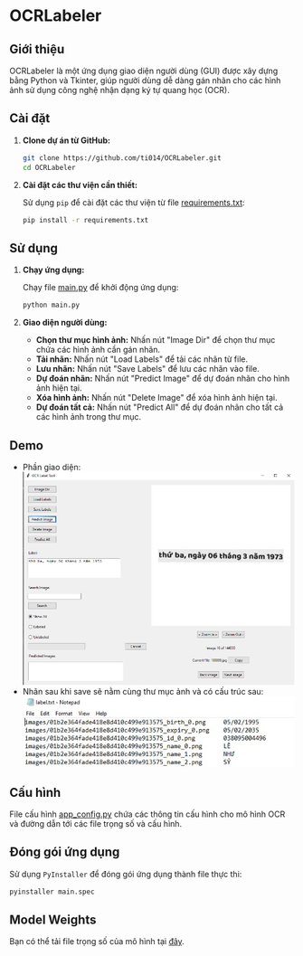 # OCRLabeler

## Giới thiệu

OCRLabeler là một ứng dụng giao diện người dùng (GUI) được xây dựng bằng Python và Tkinter, giúp người dùng dễ dàng gán nhãn cho các hình ảnh sử dụng công nghệ nhận dạng ký tự quang học (OCR).



## Cài đặt

1. **Clone dự án từ GitHub:**

    ```sh
    git clone https://github.com/ti014/OCRLabeler.git
    cd OCRLabeler
    ```

2. **Cài đặt các thư viện cần thiết:**

    Sử dụng `pip` để cài đặt các thư viện từ file [requirements.txt](./requirements.txt):

    ```sh
    pip install -r requirements.txt
    ```

## Sử dụng

1. **Chạy ứng dụng:**

    Chạy file [main.py](./main.py) để khởi động ứng dụng:

    ```sh
    python main.py
    ```

2. **Giao diện người dùng:**

    - **Chọn thư mục hình ảnh:** Nhấn nút "Image Dir" để chọn thư mục chứa các hình ảnh cần gán nhãn.
    - **Tải nhãn:** Nhấn nút "Load Labels" để tải các nhãn từ file.
    - **Lưu nhãn:** Nhấn nút "Save Labels" để lưu các nhãn vào file.
    - **Dự đoán nhãn:** Nhấn nút "Predict Image" để dự đoán nhãn cho hình ảnh hiện tại.
    - **Xóa hình ảnh:** Nhấn nút "Delete Image" để xóa hình ảnh hiện tại.
    - **Dự đoán tất cả:** Nhấn nút "Predict All" để dự đoán nhãn cho tất cả các hình ảnh trong thư mục.
## Demo
- Phần giao diện:
![Demo1](./images/1.jpg)
- Nhãn sau khi save sẽ nằm cùng thư mục ảnh và có cấu trúc sau:
![Demo2](./images/2.jpg)

## Cấu hình

File cấu hình [app_config.py](./config/app_config.py) chứa các thông tin cấu hình cho mô hình OCR và đường dẫn tới các file trọng số và cấu hình.

## Đóng gói ứng dụng

Sử dụng `PyInstaller` để đóng gói ứng dụng thành file thực thi:

```sh
pyinstaller main.spec
```

## Model Weights

Bạn có thể tải file trọng số của mô hình tại [đây](https://github.com/ti014/OCRLabeler/releases/download/v1.0/vgg_transformer.zip).
